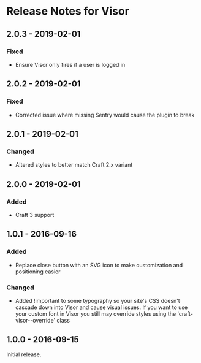 # Release Notes for Visor

## 2.0.3 - 2019-02-01

### Fixed
- Ensure Visor only fires if a user is logged in

## 2.0.2 - 2019-02-01

### Fixed
- Corrected issue where missing $entry would cause the plugin to break

## 2.0.1 - 2019-02-01

### Changed
- Altered styles to better match Craft 2.x variant

## 2.0.0 - 2019-02-01

### Added
- Craft 3 support

## 1.0.1 - 2016-09-16

### Added
- Replace close button with an SVG icon to make customization and positioning easier

### Changed
- Added !important to some typography so your site's CSS doesn't cascade down into Visor and cause visual issues. If you want to use your custom font in Visor you still may override styles using the 'craft-visor--override' class

## 1.0.0 - 2016-09-15

Initial release.
